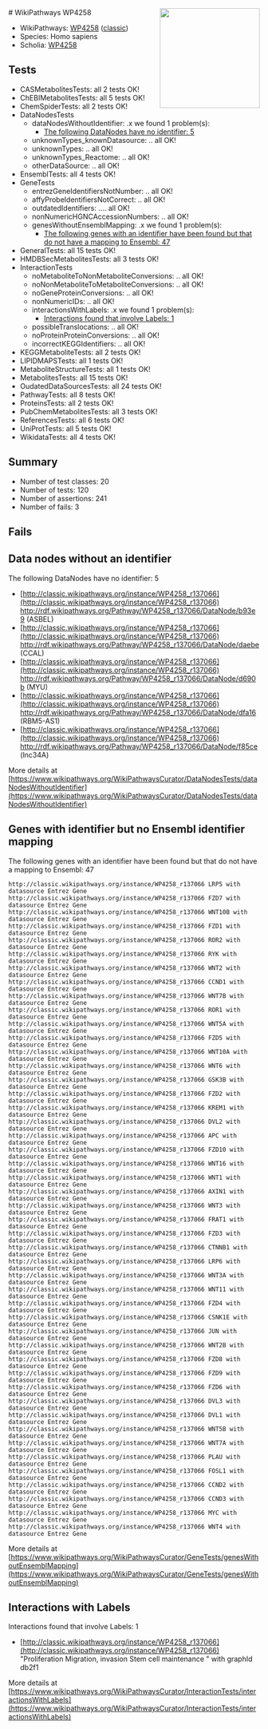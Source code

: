 <img style="float: right; width: 200px" src="https://upload.wikimedia.org/wikipedia/commons/thumb/8/83/Wplogo_with_text_500.png/640px-Wplogo_with_text_500.png" />
# WikiPathways WP4258

* WikiPathways: [WP4258](https://wikipathways.org/pathways/WP4258) ([classic](https://classic.wikipathways.org/instance/WP4258))
* Species: Homo sapiens
* Scholia: [WP4258](https://scholia.toolforge.org/wikipathways/WP4258)
## Tests
* CASMetabolitesTests: all 2 tests OK!
* ChEBIMetabolitesTests: all 5 tests OK!
* ChemSpiderTests: all 2 tests OK!
* DataNodesTests
    * dataNodesWithoutIdentifier: .x we found 1 problem(s):
        * [The following DataNodes have no identifier: 5](#d2d32fa4)
    * unknownTypes_knownDatasource: .. all OK!
    * unknownTypes: .. all OK!
    * unknownTypes_Reactome: .. all OK!
    * otherDataSource: .. all OK!
* EnsemblTests: all 4 tests OK!
* GeneTests
    * entrezGeneIdentifiersNotNumber: .. all OK!
    * affyProbeIdentifiersNotCorrect: .. all OK!
    * outdatedIdentifiers: .... all OK!
    * nonNumericHGNCAccessionNumbers: .. all OK!
    * genesWithoutEnsemblMapping: .x we found 1 problem(s):
        * [The following genes with an identifier have been found but that do not have a mapping to Ensembl: 47](#c4e54371)
* GeneralTests: all 15 tests OK!
* HMDBSecMetabolitesTests: all 3 tests OK!
* InteractionTests
    * noMetaboliteToNonMetaboliteConversions: .. all OK!
    * noNonMetaboliteToMetaboliteConversions: .. all OK!
    * noGeneProteinConversions: .. all OK!
    * nonNumericIDs: .. all OK!
    * interactionsWithLabels: .x we found 1 problem(s):
        * [Interactions found that involve Labels: 1](#630d2678)
    * possibleTranslocations: .. all OK!
    * noProteinProteinConversions: .. all OK!
    * incorrectKEGGIdentifiers: .. all OK!
* KEGGMetaboliteTests: all 2 tests OK!
* LIPIDMAPSTests: all 1 tests OK!
* MetaboliteStructureTests: all 1 tests OK!
* MetabolitesTests: all 15 tests OK!
* OudatedDataSourcesTests: all 24 tests OK!
* PathwayTests: all 8 tests OK!
* ProteinsTests: all 2 tests OK!
* PubChemMetabolitesTests: all 3 tests OK!
* ReferencesTests: all 6 tests OK!
* UniProtTests: all 5 tests OK!
* WikidataTests: all 4 tests OK!


## Summary

* Number of test classes: 20
* Number of tests: 120
* Number of assertions: 241
* Number of fails: 3

## Fails

<a name="d2d32fa4" />

## Data nodes without an identifier

The following DataNodes have no identifier: 5

* [http://classic.wikipathways.org/instance/WP4258_r137066](http://classic.wikipathways.org/instance/WP4258_r137066) http://rdf.wikipathways.org/Pathway/WP4258_r137066/DataNode/b93e9 (ASBEL)
* [http://classic.wikipathways.org/instance/WP4258_r137066](http://classic.wikipathways.org/instance/WP4258_r137066) http://rdf.wikipathways.org/Pathway/WP4258_r137066/DataNode/daebe (CCAL)
* [http://classic.wikipathways.org/instance/WP4258_r137066](http://classic.wikipathways.org/instance/WP4258_r137066) http://rdf.wikipathways.org/Pathway/WP4258_r137066/DataNode/d690b (MYU)
* [http://classic.wikipathways.org/instance/WP4258_r137066](http://classic.wikipathways.org/instance/WP4258_r137066) http://rdf.wikipathways.org/Pathway/WP4258_r137066/DataNode/dfa16 (RBM5-AS1)
* [http://classic.wikipathways.org/instance/WP4258_r137066](http://classic.wikipathways.org/instance/WP4258_r137066) http://rdf.wikipathways.org/Pathway/WP4258_r137066/DataNode/f85ce (lnc34A)


More details at [https://www.wikipathways.org/WikiPathwaysCurator/DataNodesTests/dataNodesWithoutIdentifier](https://www.wikipathways.org/WikiPathwaysCurator/DataNodesTests/dataNodesWithoutIdentifier)

<a name="c4e54371" />

## Genes with identifier but no Ensembl identifier mapping

The following genes with an identifier have been found but that do not have a mapping to Ensembl: 47
```
http://classic.wikipathways.org/instance/WP4258_r137066 LRP5 with datasource Entrez Gene
http://classic.wikipathways.org/instance/WP4258_r137066 FZD7 with datasource Entrez Gene
http://classic.wikipathways.org/instance/WP4258_r137066 WNT10B with datasource Entrez Gene
http://classic.wikipathways.org/instance/WP4258_r137066 FZD1 with datasource Entrez Gene
http://classic.wikipathways.org/instance/WP4258_r137066 ROR2 with datasource Entrez Gene
http://classic.wikipathways.org/instance/WP4258_r137066 RYK with datasource Entrez Gene
http://classic.wikipathways.org/instance/WP4258_r137066 WNT2 with datasource Entrez Gene
http://classic.wikipathways.org/instance/WP4258_r137066 CCND1 with datasource Entrez Gene
http://classic.wikipathways.org/instance/WP4258_r137066 WNT7B with datasource Entrez Gene
http://classic.wikipathways.org/instance/WP4258_r137066 ROR1 with datasource Entrez Gene
http://classic.wikipathways.org/instance/WP4258_r137066 WNT5A with datasource Entrez Gene
http://classic.wikipathways.org/instance/WP4258_r137066 FZD5 with datasource Entrez Gene
http://classic.wikipathways.org/instance/WP4258_r137066 WNT10A with datasource Entrez Gene
http://classic.wikipathways.org/instance/WP4258_r137066 WNT6 with datasource Entrez Gene
http://classic.wikipathways.org/instance/WP4258_r137066 GSK3B with datasource Entrez Gene
http://classic.wikipathways.org/instance/WP4258_r137066 FZD2 with datasource Entrez Gene
http://classic.wikipathways.org/instance/WP4258_r137066 KREM1 with datasource Entrez Gene
http://classic.wikipathways.org/instance/WP4258_r137066 DVL2 with datasource Entrez Gene
http://classic.wikipathways.org/instance/WP4258_r137066 APC with datasource Entrez Gene
http://classic.wikipathways.org/instance/WP4258_r137066 FZD10 with datasource Entrez Gene
http://classic.wikipathways.org/instance/WP4258_r137066 WNT16 with datasource Entrez Gene
http://classic.wikipathways.org/instance/WP4258_r137066 WNT1 with datasource Entrez Gene
http://classic.wikipathways.org/instance/WP4258_r137066 AXIN1 with datasource Entrez Gene
http://classic.wikipathways.org/instance/WP4258_r137066 WNT3 with datasource Entrez Gene
http://classic.wikipathways.org/instance/WP4258_r137066 FRAT1 with datasource Entrez Gene
http://classic.wikipathways.org/instance/WP4258_r137066 FZD3 with datasource Entrez Gene
http://classic.wikipathways.org/instance/WP4258_r137066 CTNNB1 with datasource Entrez Gene
http://classic.wikipathways.org/instance/WP4258_r137066 LRP6 with datasource Entrez Gene
http://classic.wikipathways.org/instance/WP4258_r137066 WNT3A with datasource Entrez Gene
http://classic.wikipathways.org/instance/WP4258_r137066 WNT11 with datasource Entrez Gene
http://classic.wikipathways.org/instance/WP4258_r137066 FZD4 with datasource Entrez Gene
http://classic.wikipathways.org/instance/WP4258_r137066 CSNK1E with datasource Entrez Gene
http://classic.wikipathways.org/instance/WP4258_r137066 JUN with datasource Entrez Gene
http://classic.wikipathways.org/instance/WP4258_r137066 WNT2B with datasource Entrez Gene
http://classic.wikipathways.org/instance/WP4258_r137066 FZD8 with datasource Entrez Gene
http://classic.wikipathways.org/instance/WP4258_r137066 FZD9 with datasource Entrez Gene
http://classic.wikipathways.org/instance/WP4258_r137066 FZD6 with datasource Entrez Gene
http://classic.wikipathways.org/instance/WP4258_r137066 DVL3 with datasource Entrez Gene
http://classic.wikipathways.org/instance/WP4258_r137066 DVL1 with datasource Entrez Gene
http://classic.wikipathways.org/instance/WP4258_r137066 WNT5B with datasource Entrez Gene
http://classic.wikipathways.org/instance/WP4258_r137066 WNT7A with datasource Entrez Gene
http://classic.wikipathways.org/instance/WP4258_r137066 PLAU with datasource Entrez Gene
http://classic.wikipathways.org/instance/WP4258_r137066 FOSL1 with datasource Entrez Gene
http://classic.wikipathways.org/instance/WP4258_r137066 CCND2 with datasource Entrez Gene
http://classic.wikipathways.org/instance/WP4258_r137066 CCND3 with datasource Entrez Gene
http://classic.wikipathways.org/instance/WP4258_r137066 MYC with datasource Entrez Gene
http://classic.wikipathways.org/instance/WP4258_r137066 WNT4 with datasource Entrez Gene
```

More details at [https://www.wikipathways.org/WikiPathwaysCurator/GeneTests/genesWithoutEnsemblMapping](https://www.wikipathways.org/WikiPathwaysCurator/GeneTests/genesWithoutEnsemblMapping)

<a name="630d2678" />

## Interactions with Labels

Interactions found that involve Labels: 1

* [http://classic.wikipathways.org/instance/WP4258_r137066](http://classic.wikipathways.org/instance/WP4258_r137066) "Proliferation
Migration, invasion
Stem cell maintenance
" with graphId db2f1


More details at [https://www.wikipathways.org/WikiPathwaysCurator/InteractionTests/interactionsWithLabels](https://www.wikipathways.org/WikiPathwaysCurator/InteractionTests/interactionsWithLabels)

